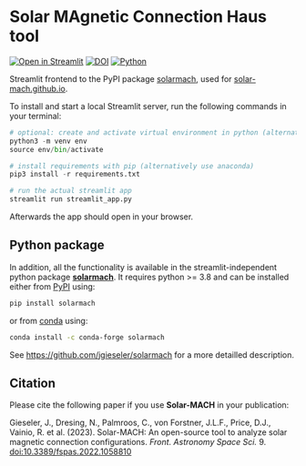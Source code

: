 # Solar MAgnetic Connection Haus tool

[![Open in Streamlit](https://static.streamlit.io/badges/streamlit_badge_black_white.svg)](https://solar-mach.github.io)
  [![DOI](https://zenodo.org/badge/374606976.svg)](https://zenodo.org/badge/latestdoi/374606976)  [![Python](https://img.shields.io/pypi/pyversions/solarmach?style=flat&logo=python)](https://pypi.org/project/solarmach/)

Streamlit frontend to the PyPI package [solarmach](https://pypi.org/project/solarmach/), used for [solar-mach.github.io](https://solar-mach.github.io). 

To install and start a local Streamlit server, run the following commands in your terminal:

```python
# optional: create and activate virtual environment in python (alternatively use anaconda)
python3 -m venv env
source env/bin/activate

# install requirements with pip (alternatively use anaconda)
pip3 install -r requirements.txt

# run the actual streamlit app
streamlit run streamlit_app.py 
```

Afterwards the app should open in your browser.



## Python package

In addition, all the functionality is available in the streamlit-independent python package [**solarmach**](https://github.com/jgieseler/solarmach). It requires python >= 3.8 and can be installed either from [PyPI](https://pypi.org/project/solarmach/) using:

``` bash
pip install solarmach
```
    
or from [conda](https://anaconda.org/conda-forge/solarmach/) using:

``` bash
conda install -c conda-forge solarmach
```

See https://github.com/jgieseler/solarmach for a more detailled description.

Citation
--------

Please cite the following paper if you use **Solar-MACH** in your publication:

Gieseler, J., Dresing, N., Palmroos, C., von Forstner, J.L.F., Price, D.J., Vainio, R. et al. (2023).
Solar-MACH: An open-source tool to analyze solar magnetic connection configurations. *Front. Astronomy Space Sci.* 9. [doi:10.3389/fspas.2022.1058810](https://doi.org/10.3389/fspas.2022.1058810) 
